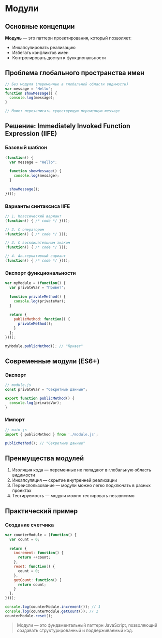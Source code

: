 # Модули

## Основные концепции

**Модуль** — это паттерн проектирования, который позволяет:
- Инкапсулировать реализацию
- Избегать конфликтов имен
- Контролировать доступ к функциональности

## Проблема глобального пространства имен

```javascript
// Без модуля (переменные в глобальной области видимости)
var message = "Hello";
function showMessage() {
  console.log(message);
}

// Может перезаписать существующую переменную message
```

## Решение: Immediately Invoked Function Expression (IIFE)

### Базовый шаблон

```javascript
(function() {
  var message = "Hello";
  
  function showMessage() {
    console.log(message);
  }
  
  showMessage();
})();
```

### Варианты синтаксиса IIFE

```javascript
// 1. Классический вариант
(function() { /* code */ })();

// 2. С оператором
+function() { /* code */ }();

// 3. С восклицательным знаком
!function() { /* code */ }();

// 4. Альтернативный вариант
(function() { /* code */ }());
```

### Экспорт функциональности

```javascript
var myModule = (function() {
  var privateVar = "Привет";
  
  function privateMethod() {
    console.log(privateVar);
  }
  
  return {
    publicMethod: function() {
      privateMethod();
    }
  };
})();

myModule.publicMethod(); // "Привет"
```

## Современные модули (ES6+)

### Экспорт

```javascript
// module.js
const privateVar = "Секретные данные";

export function publicMethod() {
  console.log(privateVar);
}
```

### Импорт

```javascript
// main.js
import { publicMethod } from './module.js';

publicMethod(); // "Секретные данные"
```

## Преимущества модулей

1. Изоляция кода — переменные не попадают в глобальную область видимости
2. Инкапсуляция — скрытие внутренней реализации
3. Переиспользование — модули можно легко подключать в разных проектах
4. Тестируемость — модули можно тестировать независимо

## Практический пример

### Создание счетчика

```javascript
var counterModule = (function() {
  var count = 0;
  
  return {
    increment: function() {
      return ++count;
    },
    reset: function() {
      count = 0;
    },
    getCount: function() {
      return count;
    }
  };
})();

console.log(counterModule.increment()); // 1
console.log(counterModule.getCount()); // 1
counterModule.reset();
```

> Модули — это фундаментальный паттерн JavaScript, позволяющий создавать структурированный и поддерживаемый код.

